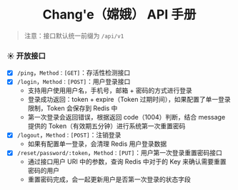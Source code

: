 <h1 align="center">Chang'e（嫦娥） API 手册</h1>

> 注意：接口默认统一前缀为 `/api/v1`

### ☀️ 开放接口

- [x] `/ping`，`Method：[GET]`：存活性检测接口
- [x] `/login`，`Method：[POST]`：用户登录接口
  - 支持用户使用用户名，手机号，邮箱 + 密码的方式进行登录
  - 登录成功返回：token + expire（Token 过期时间），如果配置了单一登录限制，Token 会保存到 Redis 中
  - 第一次登录会返回错误，根据返回 code（1004）判断，结合 message 提供的 Token（有效期五分钟）进行系统第一次重置密码
- [x] `/logout`，`Method：[POST]`：注销登录
  - 如果有配置单一登录，会清理 Redis 用户登录数据
- [x] `/reset/password/:token`，`Method：[PUT]`：用户第一次登录重置密码接口
  - 通过接口用户 URI 中的参数，查询 Redis 中对于的 Key 来确认需要重置密码的用户
  - 重置密码完成，会一起更新用户是否第一次登录的状态字段
